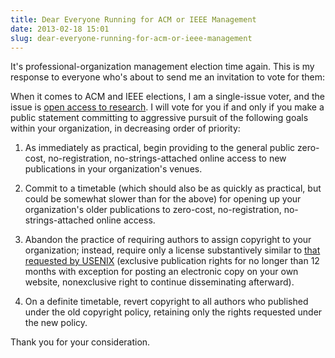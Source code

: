 ```yaml
---
title: Dear Everyone Running for ACM or IEEE Management
date: 2013-02-18 15:01
slug: dear-everyone-running-for-acm-or-ieee-management
---
```


It's professional-organization management election time again. This is
my response to everyone who's about to send me an invitation to vote
for them:

When it comes to ACM and IEEE elections, I am a single-issue voter,
and the issue is
[open access to research](http://www.righttoresearch.org/learn/whyOA/index.shtml).
I will vote for you if and only if you make a public statement
committing to aggressive pursuit of the following goals within your
organization, in decreasing order of priority:

1. As immediately as practical, begin providing to the general public
   zero-cost, no-registration, no-strings-attached online access to new
   publications in your organization's venues.

2. Commit to a timetable (which should also be as quickly as practical,
   but could be somewhat slower than for the above) for opening up your
   organization's older publications to zero-cost, no-registration,
   no-strings-attached online access.

3. Abandon the practice of requiring authors to assign copyright to your
   organization; instead, require only a license substantively similar to
   [that requested by USENIX](https://www.usenix.org/node/73711) (exclusive
   publication rights for no longer than 12 months with exception for
   posting an electronic copy on your own website, nonexclusive right to
   continue disseminating afterward).

4. On a definite timetable, revert copyright to all authors who
   published under the old copyright policy, retaining only the rights
   requested under the new policy.

Thank you for your consideration.
